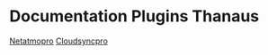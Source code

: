 # Documentation Plugins Thanaus

[Netatmopro](https://thanaus.github.io/jeedom_docs/plugins/netatmopro/fr_FR/)
[Cloudsyncpro](https://thanaus.github.io/jeedom_docs/plugins/cloudsyncpro/fr_FR/)
